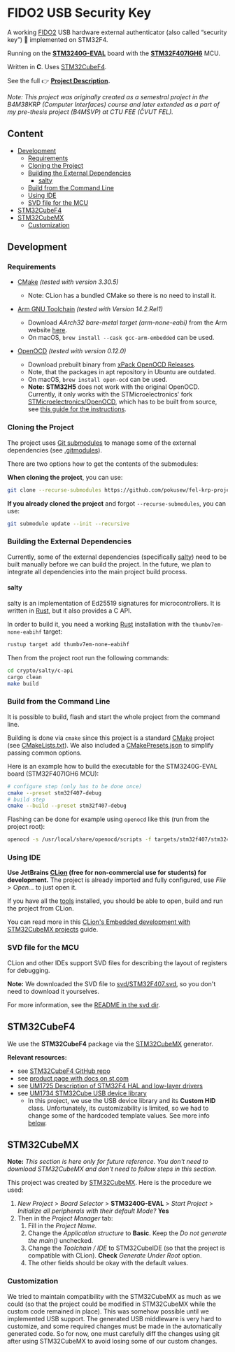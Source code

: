 # FIDO2 USB Security Key

A working [FIDO2] USB hardware external authenticator (also called “security key”) 🔑 implemented on STM32F4.

Running on the **[STM3240G-EVAL]** board with the **[STM32F407IGH6]** MCU.

Written in **C**. Uses [STM32CubeF4](#stm32cubef4).

See the full 👉 **[Project Description].**

_Note: This project was originally created as a semestral project in the B4M38KRP (Computer Interfaces) course
and later extended as a part of my pre-thesis project (B4MSVP) at CTU FEE (ČVUT FEL)._


## Content

<!-- **Table of Contents**  *generated with [DocToc](https://github.com/thlorenz/doctoc)* -->
<!-- START doctoc generated TOC please keep comment here to allow auto update -->
<!-- DON'T EDIT THIS SECTION, INSTEAD RE-RUN doctoc TO UPDATE -->

- [Development](#development)
  - [Requirements](#requirements)
  - [Cloning the Project](#cloning-the-project)
  - [Building the External Dependencies](#building-the-external-dependencies)
    - [salty](#salty)
  - [Build from the Command Line](#build-from-the-command-line)
  - [Using IDE](#using-ide)
  - [SVD file for the MCU](#svd-file-for-the-mcu)
- [STM32CubeF4](#stm32cubef4)
- [STM32CubeMX](#stm32cubemx)
  - [Customization](#customization)

<!-- END doctoc generated TOC please keep comment here to allow auto update -->


## Development


### Requirements

- [CMake] _(tested with version 3.30.5)_
  * Note: CLion has a bundled CMake so there is no need to install it.

- [Arm GNU Toolchain] _(tested with Version 14.2.Rel1)_
  * Download _AArch32 bare-metal target (arm-none-eabi)_ from the Arm website [here][Arm GNU Toolchain].
  * On macOS, `brew install --cask gcc-arm-embedded` can be used.

- [OpenOCD] _(tested with version 0.12.0)_
  * Download prebuilt binary from [xPack OpenOCD Releases].
  * Note, that the packages in apt repository in Ubuntu are outdated.
  * On macOS, `brew install open-ocd` can be used.
  * **Note:** **STM32H5** does not work with the original OpenOCD.
    Currently, it only works with the STMicroelectronics' fork [STMicroelectronics/OpenOCD],
    which has to be built from source, see [this guide for the instructions](./docs/OpenOCD.md).


### Cloning the Project

The project uses [Git submodules] to manage some of the external dependencies (see [.gitmodules](./.gitmodules)).

There are two options how to get the contents of the submodules:

**When cloning the project**, you can use:
```bash
git clone --recurse-submodules https://github.com/pokusew/fel-krp-project.git
```

**If you already cloned the project** and forgot `--recurse-submodules`, you can use:
```bash
git submodule update --init --recursive
```


### Building the External Dependencies

Currently, some of the external dependencies (specifically [salty](#salty)) need to be built manually
before we can build the project. In the future, we plan to integrate all dependencies
into the main project build process.


#### salty

salty is an implementation of Ed25519 signatures for microcontrollers.
It is written in [Rust], but it also provides a C API.

In order to build it, you need a working [Rust] installation with the `thumbv7em-none-eabihf` target:
```bash
rustup target add thumbv7em-none-eabihf
```

Then from the project root run the following commands:
```bash
cd crypto/salty/c-api
cargo clean
make build
```


### Build from the Command Line

It is possible to build, flash and start the whole project from the command line.

Building is done via `cmake` since this project is a standard [CMake] project (see [CMakeLists.txt](./CMakeLists.txt)).
We also included a [CMakePresets.json](CMakePresets.json) to simplify passing common options.

Here is an example how to build the executable for the STM3240G-EVAL board (STM32F407IGH6 MCU):
```bash
# configure step (only has to be done once)
cmake --preset stm32f407-debug
# build step
cmake --build --preset stm32f407-debug
```

Flashing can be done for example using `openocd` like this (run from the project root):
```bash
openocd -s /usr/local/share/openocd/scripts -f targets/stm32f407/stm3240g_eval_stlink.cfg -c 'tcl_port disabled' -c 'gdb_port disabled' -c 'program "build/stm32f407-debug/targets/stm32f407/lionkey_stm32f407.elf"' -c reset -c shutdown
```


### Using IDE

**Use JetBrains [CLion] (free for non-commercial use for students) for development.**
The project is already imported and fully configured, use _File > Open..._ to just open it.

If you have all the [tools](#requirements) installed, you should be able to open, build and run the project from CLion.

You can read more in this [CLion's Embedded development with STM32CubeMX projects][CLion-Embedded-Development]
guide.


### SVD file for the MCU

CLion and other IDEs support SVD files for describing the layout of registers for debugging.

**Note:** We downloaded the SVD file to [svd/STM32F407.svd](./svd/STM32F407.svd),
so you don't need to download it yourselves.

For more information, see the [README in the svd dir](./svd/README.md).


## STM32CubeF4

We use the **STM32CubeF4** package via the [STM32CubeMX] generator.

**Relevant resources:**
* see [STM32CubeF4 GitHub repo][STM32CubeF4-GitHub]
* see [product page with docs on st.com][STM32CubeF4-Product-Page]
* see [UM1725 Description of STM32F4 HAL and low-layer drivers][UM1725]
* see [UM1734 STM32Cube USB device library][UM1734]
  * In this project, we use the USB device library and its **Custom HID** class.
    Unfortunately, its customizability is limited, so we had to change some of the hardcoded template values.
    See more info [below](#customization).


## STM32CubeMX

**Note:** _This section is here only for future reference. You don't need to download STM32CubeMX and don't need to
follow steps in this section._

This project was created by [STM32CubeMX]. Here is the procedure we used:
1. _New Project_ > _Board Selector_ > **STM3240G-EVAL** > _Start Project_ > _Initialize all peripherals with their
   default Mode?_
   **Yes**
2. Then in the _Project Manager_ tab:
	1. Fill in the _Project Name._
	2. Change the _Application structure_ to **Basic**. Keep the _Do not generate the main()_ unchecked.
	3. Change the _Toolchain / IDE_ to STM32CubeIDE (so that the project is compatible with CLion). **Check** _Generate
	   Under Root_ option.
	4. The other fields should be okay with the default values.


### Customization

We tried to maintain compatibility with the STM32CubeMX as much as we could (so that the project could be modified in
STM32CubeMX while the custom code remained in place). This was somehow possible until we implemented USB support.
The generated USB middleware is very hard to customize, and some required changes must be made in the automatically
generated code. So for now, one must carefully diff the changes using git after using STM32CubeMX to avoid losing
some of our custom changes.


<!-- links references -->

[FIDO2]: https://fidoalliance.org/specifications/

[Project Description]: https://github.com/pokusew/fel-krp-project/raw/main/docs/FIDO2_USB_Security_Key_SVP_Final_Report.pdf

[STM3240G-EVAL]: https://www.st.com/en/evaluation-tools/stm3240g-eval.html

[STM32F407IGH6]: https://www.st.com/en/microcontrollers-microprocessors/stm32f407ig.html

[STM32CubeF4-GitHub]: https://github.com/STMicroelectronics/STM32CubeF4

[STM32CubeF4-Product-Page]: https://www.st.com/en/embedded-software/stm32cubef4.html#documentation

[UM1725]: https://www.st.com/resource/en/user_manual/um1725-description-of-stm32f4-hal-and-lowlayer-drivers-stmicroelectronics.pdf

[UM1734]: https://www.st.com/resource/en/user_manual/um1734-stm32cube-usb-device-library-stmicroelectronics.pdf

[STM32CubeMX]: https://www.st.com/en/development-tools/stm32cubemx.html

[CLion]: https://www.jetbrains.com/clion/

[CLion-Embedded-Development]: https://www.jetbrains.com/help/clion/embedded-development.html

[Arm GNU Toolchain]: https://developer.arm.com/downloads/-/arm-gnu-toolchain-downloads

[OpenOCD]: https://openocd.org/pages/getting-openocd.html

[STMicroelectronics/OpenOCD]: https://github.com/STMicroelectronics/OpenOCD

[xPack OpenOCD Releases]: https://github.com/xpack-dev-tools/openocd-xpack/releases

[CMake]: https://cmake.org/

[Git submodules]: https://git-scm.com/docs/gitsubmodules

[Rust]: https://www.rust-lang.org/
